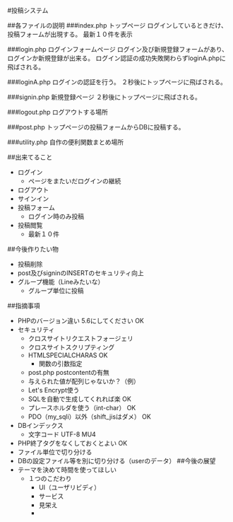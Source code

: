 #投稿システム

##各ファイルの説明
###index.php
トップページ
ログインしているときだけ、投稿フォームが出現する。
最新１０件を表示

###login.php
ログインフォームページ
ログイン及び新規登録フォームがあり、ログインか新規登録が出来る。
ログイン認証の成功失敗関わらずloginA.phpに飛ばされる。

###loginA.php
ログインの認証を行う。
２秒後にトップページに飛ばされる。

###signin.php
新規登録ページ
２秒後にトップページに飛ばされる。

###logout.php
ログアウトする場所

###post.php
トップページの投稿フォームからDBに投稿する。

###utility.php
自作の便利関数まとめ場所

##出来てること
- ログイン
	- ページをまたいだログインの継続
- ログアウト
- サインイン
- 投稿フォーム
	- ログイン時のみ投稿
- 投稿閲覧
	- 最新１０件

##今後作りたい物
- 投稿削除
- post及びsigninのINSERTのセキュリティ向上
- グループ機能（Lineみたいな）
	- グループ単位に投稿

##指摘事項
- PHPのバージョン違い 5.6にしてください OK 
- セキュリティ
	- クロスサイトリクエストフォージェリ
	- クロスサイトスクリプティング
	- HTMLSPECIALCHARAS OK
		- 関数の引数指定
    - post.php postcontentの有無 
    - 与えられた値が配列じゃないか？（例）
    - Let's Encrypt使う
    - SQLを自動で生成してくれれば楽 OK
    - プレースホルダを使う（int-char） OK
    - PDO（my_sqli）以外（shift_jisはダメ） OK
- DBインデックス
    - 文字コード UTF-8 MU4
- PHP終了タグをなくしておくとよい OK
- ファイル単位で切り分ける
- DBの設定ファイル等を別に切り分ける（userのデータ）
##今後の展望
- テーマを決めて時間を使ってほしい
	- １つのこだわり
		- UI（ユーザリビディ）
		- サービス
		- 見栄え
		- 